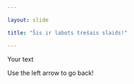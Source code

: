 ```yaml
---

layout: slide

title: "Šis ir labots trešais slaids!"

---
```


Your text

Use the left arrow to go back!
